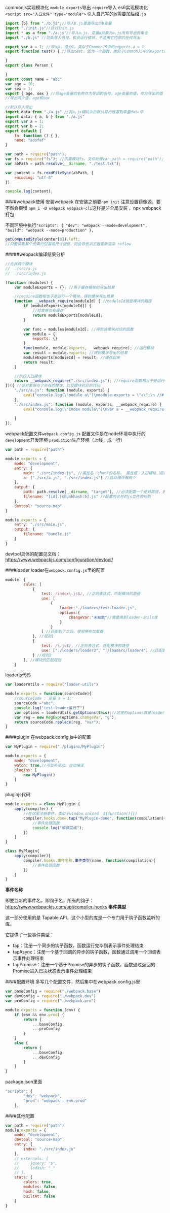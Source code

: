 
commonjs实现模块化 
```module.exports```导出
```require```导入
es6实现模块化
```<script src="入口文件" type="module">```
引入自己写的js需要加后缀```.js```
```js
import {b} from "./b.js";//导入b.js里面导出的b变量
import "./init.js"//执行init.js
import * as a from "./a.js"//导入a.js，变量a对象为a.js所有导出的集合
import "./b.js" //这条导入语句，仅会运行模块，不适用它内部的任何导出

export var a = 1; //导出a，值为1，类似于CommonJS中的exports.a = 1
export function test() { //导出test，值为一个函数，类似于CommonJS中的exports.test = function (){}

}
export class Person {

}
export const name = "abc"
var age = 18;
var sex = 1;
export { age, sex } //将age变量的名称作为导出的名称，age变量的值，作为导出的值
//导出两个值，age和sex

//默认导入导出
import data from "./a.js" //将a.js模块中的默认导出放置到常量data中
import data, { a, b } from "./a.js"
export var a = 1;
export var b = 2;
export default {
    fn: function () { },
    name: "adsfaf"
}

var path = require("path");
var fs = require("fs"); //内置模块fs，文件处理var path = require("path");
var abPath = path.resolve(__dirname, "./test.txt");

var content = fs.readFileSync(abPath, {
    encoding: "utf-8"
})

console.log(content);
```
####webpack使用
安装webpack 在安装之前要```npm init```
注意设置镜像源，要不然会很慢
```npm i -D webpack webpack-cli```这样是非全局安装 ，npx webpack 打包

不同环境中执行```"scripts": {
        "dev": "webpack --mode=development",
        "build": "webpack --mode=production"
    },```

```js 
getComputedStyle(center[0]).left;
//只要读取某个元素的位置或尺寸信息，则会导致浏览器重新渲染 reflow
```
#####webpack编译结果分析
```js
//合并两个模块
//  ./src/a.js
//  ./src/index.js

(function (modules) {
    var moduleExports = {}; //用于缓存模块的导出结果

    //require函数相当于是运行一个模块，得到模块导出结果
    function __webpack_require(moduleId) { //moduleId就是模块的路径
        if (moduleExports[moduleId]) {
            //检查是否有缓存
            return moduleExports[moduleId];
        }

        var func = modules[moduleId]; //得到该模块对应的函数
        var module = {
            exports: {}
        }
        func(module, module.exports, __webpack_require); //运行模块
        var result = module.exports; //得到模块导出的结果
        moduleExports[moduleId] = result; //缓存起来
        return result;
    }

    //执行入口模块
    return __webpack_require("./src/index.js"); //require函数相当于是运行一个模块，得到模块导出结果
})({ //该对象保存了所有的模块，以及模块对应的代码
    "./src/a.js": function (module, exports) {
        eval("console.log(\"module a\")\nmodule.exports = \"a\";\n //# sourceURL=webpack:///./src/a.js")
    },
    "./src/index.js": function (module, exports, __webpack_require) {
        eval("console.log(\"index module\")\nvar a = __webpack_require(\"./src/a.js\")\na.abc();\nconsole.log(a)\n //# sourceURL=webpack:///./src/index.js")
      
    }
});
```
webpack配置文件```webpack.config.js```
配置文件是在node环境中执行的
```development```开发环境
```production```生产环境（上线，成一行）
```js
var path = require("path")

module.exports = {
    mode: "development",
    entry: {
        main: "./src/index.js", //属性名：chunk的名称， 属性值：入口模块（启动模块）
        a: ["./src/a.js", "./src/index.js"] //启动模块有两个
    },
    output: {
        path: path.resolve(__dirname, "target"), //必须配置一个绝对路径，表示资源放置的文件夹，默认是dist
        filename: "[id].[chunkhash:5].js" //配置的合并的js文件的规则
    },
    devtool: "source-map"
}
```
```js
module.exports = {
    entry: "./src/main.js",
    output: {
        filename: "bundle.js"
    }
}
```
devtool具体的配置见文档：https://www.webpackjs.com/configuration/devtool/

####loader
loader在```webpack.config.js```里的配置
```js
module: {
        rules: [
            {
                test: /index\.js$/, //正则表达式，匹配模块的路径
                use: [
                    {
                        loader:"./loaders/test-loader.js",
                        options:{
                            changeVar:"未知数"//需要用到loader-utils库
                        }
                    }
                ] //匹配到了之后，使用哪些加载器
            }, //规则1
            {
                test: /\.js$/, //正则表达式，匹配模块的路径
                use: ["./loaders/loader3", "./loaders/loader4"] //匹配到了之后，使用哪些加载器
            } //规则2
        ], //模块的匹配规则
    }
```
loaderjs代码
```js
var loaderUtils = require("loader-utils")

module.exports = function(sourceCode){
    //sourceCode : 变量 a = 1;
    sourceCode ="abc";
    console.log("test-loader运行了")
    var options = loaderUtils.getOptions(this);//这里的options就是loader配置的options
    var reg = new RegExp(options.changeVar, "g");
    return sourceCode.replace(reg, "var");
}
```
####plugin
在webpack.config.js中的配置
```js
var MyPlugin = require("./plugins/MyPlugin")

module.exports = {
    mode: "development",
    watch: true,//可监听变动，自动编译
    plugins: [
        new MyPlugin()
    ]
}
```
pluginjs代码
```js
module.exports = class MyPlugin {
    apply(compiler) {
        //在这里注册事件，类似于window.onload  $(function(){})
        compiler.hooks.done.tap("MyPlugin-done", function(compilation){
            //事件处理函数
            console.log("编译完成");
        })
    }
}
```
```js
class MyPlugin{
    apply(compiler){
        compiler.hooks.事件名称.事件类型(name, function(compilation){
            //事件处理函数
        })
    }
}
```
**事件名称**

即要监听的事件名，即钩子名，所有的钩子：https://www.webpackjs.com/api/compiler-hooks
**事件类型**

这一部分使用的是 Tapable API，这个小型的库是一个专门用于钩子函数监听的库。

它提供了一些事件类型：

- tap：注册一个同步的钩子函数，函数运行完毕则表示事件处理结束
- tapAsync：注册一个基于回调的异步的钩子函数，函数通过调用一个回调表示事件处理结束
- tapPromise：注册一个基于Promise的异步的钩子函数，函数通过返回的Promise进入已决状态表示事件处理结束

####配置环境
多写几个配置文件，然后集中在webpack.config.js里
```js
var baseConfig = require("./webpack.base")
var devConfig = require("./webpack.dev")
var proConfig = require("./webpack.pro")

module.exports = function (env) {
    if (env && env.prod) {
        return {
            ...baseConfig,
            ...proConfig
        }
    }
    else {
        return {
            ...baseConfig,
            ...devConfig
        }
    }
}
```
package.json里面
```js
"scripts": {
        "dev": "webpack",
        "prod": "webpack --env.prod"
    },
```
####其他配置
```js
var path = require("path")
module.exports = {
    mode: "development",
    devtool: "source-map",
    entry: {
        index: "./src/index.js"
    },
    // externals: {
    //     jquery: "$",
    //     lodash: "_"
    // },
    stats: {
        colors: true,
        modules: false,
        hash: false,
        builtAt: false
    }
}
```